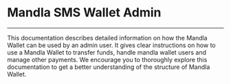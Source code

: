 # Mandla SMS Wallet Admin


<hr>


This documentation describes detailed information on how the Mandla Wallet can be used by an admin user. It gives clear instructions on how to use a Mandla Wallet to transfer funds, handle mandla wallet users and manage other payments. We encourage you to thoroughly explore this documentation to get a better understanding of the structure of Mandla Wallet. 

<br/>

